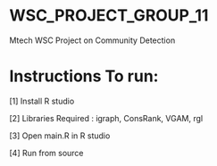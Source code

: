 # WSC_PROJECT_GROUP_11
Mtech WSC Project on Community Detection

# Instructions To run:

[1] Install R studio

[2] Libraries Required : igraph, ConsRank, VGAM, rgl

[3] Open main.R in R studio

[4] Run from source

